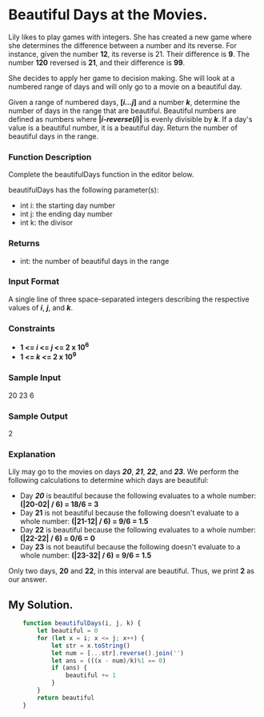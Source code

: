 # Beautiful Days at the Movies.

Lily likes to play games with integers. She has created a new game where she determines the difference between a number and its reverse. For instance, given the number **12**, its reverse is 21. Their difference is **9**. The number **120** reversed is **21**, and their difference is **99**.

She decides to apply her game to decision making. She will look at a numbered range of days and will only go to a movie on a beautiful day.

Given a range of numbered days, **[_i...j_]** and a number **_k_**, determine the number of days in the range that are beautiful. Beautiful numbers are defined as numbers where **|_i-reverse_(_i_)|** is evenly divisible by **_k_**. If a day's value is a beautiful number, it is a beautiful day. Return the number of beautiful days in the range.

### Function Description

Complete the beautifulDays function in the editor below.

beautifulDays has the following parameter(s):

* int i: the starting day number
* int j: the ending day number
* int k: the divisor

### Returns

* int: the number of beautiful days in the range

### Input Format

A single line of three space-separated integers describing the respective values of **_i_**, **_j_**, and **_k_**.

### Constraints

* **1 <= _i_ <= _j_ <= 2 x 10<sup>6</sup>**
* **1 <= _k_ <= 2 x 10<sup>9</sup>**

### Sample Input

20 23 6

### Sample Output

2

### Explanation

Lily may go to the movies on days **_20_**, **_21_**, **_22_**, and **_23_**. We perform the following calculations to determine which days are beautiful:

* Day **_20_** is beautiful because the following evaluates to a whole number: **(|20-02| / 6) = 18/6 = 3**
* Day **21** is not beautiful because the following doesn't evaluate to a whole number: **(|21-12| / 6) = 9/6 = 1.5**
* Day **22** is beautiful because the following evaluates to a whole number: **(|22-22| / 6) = 0/6 = 0**
* Day **23** is not beautiful because the following doesn't evaluate to a whole number: **(|23-32| / 6) = 9/6 = 1.5**

Only two days, **20** and **22**, in this interval are beautiful. Thus, we print **2** as our answer.

## My Solution.

```javascript
    function beautifulDays(i, j, k) {
        let beautiful = 0
        for (let x = i; x <= j; x++) {
            let str = x.toString()
            let num = [...str].reverse().join('')
            let ans = (((x - num)/k)%1 == 0)
            if (ans) {
                beautiful += 1
            }
        }
        return beautiful
    }
```